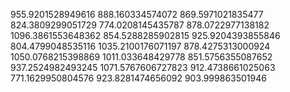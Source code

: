 955.9201528949616
888.160334574072
869.5971021835477
824.3809299051729
774.0208145435787
878.0722977138182
1096.3861553648362
854.5288285902815
925.9204393855846
804.4799048535116
1035.2100176071197
878.4275313000924
1050.0768215398869
1011.033648429778
851.5756355087652
937.2524982493245
1071.5767606727823
912.4738661025063
771.1629950804576
923.8281474656092
903.999863501946
